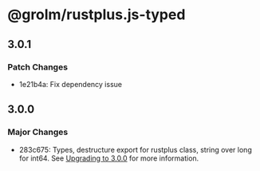 # @grolm/rustplus.js-typed

## 3.0.1

### Patch Changes

- 1e21b4a: Fix dependency issue

## 3.0.0

### Major Changes

- 283c675: Types, destructure export for rustplus class, string over long for int64. See [Upgrading to 3.0.0](/docs/Upgrading%20to%203.0.0.md) for more information.
